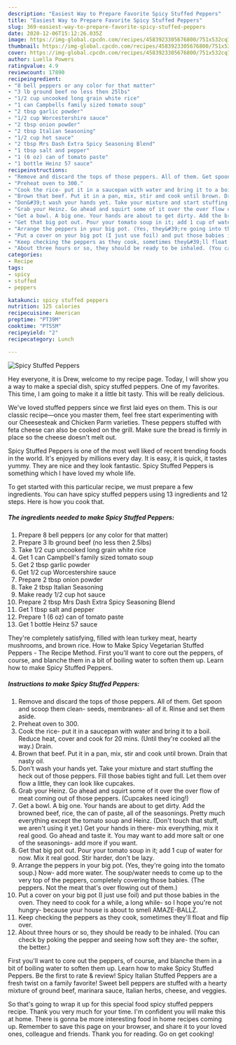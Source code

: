 ```yaml
---
description: "Easiest Way to Prepare Favorite Spicy Stuffed Peppers"
title: "Easiest Way to Prepare Favorite Spicy Stuffed Peppers"
slug: 369-easiest-way-to-prepare-favorite-spicy-stuffed-peppers
date: 2020-12-06T15:12:26.035Z
image: https://img-global.cpcdn.com/recipes/4583923305676800/751x532cq70/spicy-stuffed-peppers-recipe-main-photo.jpg
thumbnail: https://img-global.cpcdn.com/recipes/4583923305676800/751x532cq70/spicy-stuffed-peppers-recipe-main-photo.jpg
cover: https://img-global.cpcdn.com/recipes/4583923305676800/751x532cq70/spicy-stuffed-peppers-recipe-main-photo.jpg
author: Luella Powers
ratingvalue: 4.9
reviewcount: 17890
recipeingredient:
- "8 bell peppers or any color for that matter"
- "3 lb ground beef no less then 25lbs"
- "1/2 cup uncooked long grain white rice"
- "1 can Campbells family sized tomato soup"
- "2 tbsp garlic powder"
- "1/2 cup Worcestershire sauce"
- "2 tbsp onion powder"
- "2 tbsp Italian Seasoning"
- "1/2 cup hot sauce"
- "2 tbsp Mrs Dash Extra Spicy Seasoning Blend"
- "1 tbsp salt and pepper"
- "1 (6 oz) can of tomato paste"
- "1 bottle Heinz 57 sauce"
recipeinstructions:
- "Remove and discard the tops of those peppers. All of them. Get spoon and scoop them clean- seeds, membranes- all of it. Rinse and set them aside."
- "Preheat oven to 300."
- "Cook the rice- put it in a saucepan with water and bring it to a boil. Reduce heat, cover and cook for 20 mins. (Until they&#39;re cooked all the way.) Drain."
- "Brown that beef. Put it in a pan, mix, stir and cook until brown. Drain that nasty oil."
- "Don&#39;t wash your hands yet. Take your mixture and start stuffing the heck out of those peppers. Fill those babies tight and full. Let them over flow a little, they can look like cupcakes."
- "Grab your Heinz. Go ahead and squirt some of it over the over flow of meat coming out of those peppers. (Cupcakes need icing!)"
- "Get a bowl. A big one. Your hands are about to get dirty. Add the browned beef, rice, the can of paste, all of the seasonings. Pretty much everything except the tomato soup and Heinz. (Don&#39;t touch that stuff, we aren&#39;t using it yet.) Get your hands in there- mix everything, mix it real good. Go ahead and taste it. You may want to add more salt or one of the seasonings- add more if you want."
- "Get that big pot out. Pour your tomato soup in it; add 1 cup of water for now. Mix it real good. Stir harder, don&#39;t be lazy."
- "Arrange the peppers in your big pot. (Yes, they&#39;re going into the tomato soup.) Now- add more water. The soup/water needs to come up to the very top of the peppers, completely covering those babies. (The peppers. Not the meat that&#39;s over flowing out of them.)"
- "Put a cover on your big pot (I just use foil) and put those babies in the oven. They need to cook for a while, a long while- so I hope you&#39;re not hungry- because your house is about to smell AMAZE-BALLZ."
- "Keep checking the peppers as they cook, sometimes they&#39;ll float and flip over."
- "About three hours or so, they should be ready to be inhaled. (You can check by poking the pepper and seeing how soft they are- the softer, the better.)"
categories:
- Recipe
tags:
- spicy
- stuffed
- peppers

katakunci: spicy stuffed peppers 
nutrition: 125 calories
recipecuisine: American
preptime: "PT39M"
cooktime: "PT55M"
recipeyield: "2"
recipecategory: Lunch

---
```



![Spicy Stuffed Peppers](https://img-global.cpcdn.com/recipes/4583923305676800/751x532cq70/spicy-stuffed-peppers-recipe-main-photo.jpg)

Hey everyone, it is Drew, welcome to my recipe page. Today, I will show you a way to make a special dish, spicy stuffed peppers. One of my favorites. This time, I am going to make it a little bit tasty. This will be really delicious.

We&#39;ve loved stuffed peppers since we first laid eyes on them. This is our classic recipe—once you master them, feel free start experimenting with our Cheesesteak and Chicken Parm varieties. These peppers stuffed with feta cheese can also be cooked on the grill. Make sure the bread is firmly in place so the cheese doesn&#39;t melt out.

Spicy Stuffed Peppers is one of the most well liked of recent trending foods in the world. It's enjoyed by millions every day. It is easy, it is quick, it tastes yummy. They are nice and they look fantastic. Spicy Stuffed Peppers is something which I have loved my whole life.


To get started with this particular recipe, we must prepare a few ingredients. You can have spicy stuffed peppers using 13 ingredients and 12 steps. Here is how you cook that.

<!--inarticleads1-->

##### The ingredients needed to make Spicy Stuffed Peppers:

1. Prepare 8 bell peppers (or any color for that matter)
1. Prepare 3 lb ground beef (no less then 2.5lbs)
1. Take 1/2 cup uncooked long grain white rice
1. Get 1 can Campbell&#39;s family sized tomato soup
1. Get 2 tbsp garlic powder
1. Get 1/2 cup Worcestershire sauce
1. Prepare 2 tbsp onion powder
1. Take 2 tbsp Italian Seasoning
1. Make ready 1/2 cup hot sauce
1. Prepare 2 tbsp Mrs Dash Extra Spicy Seasoning Blend
1. Get 1 tbsp salt and pepper
1. Prepare 1 (6 oz) can of tomato paste
1. Get 1 bottle Heinz 57 sauce


They&#39;re completely satisfying, filled with lean turkey meat, hearty mushrooms, and brown rice. How to Make Spicy Vegetarian Stuffed Peppers - The Recipe Method. First you&#39;ll want to core out the peppers, of course, and blanche them in a bit of boiling water to soften them up. Learn how to make Spicy Stuffed Peppers. 

<!--inarticleads2-->

##### Instructions to make Spicy Stuffed Peppers:

1. Remove and discard the tops of those peppers. All of them. Get spoon and scoop them clean- seeds, membranes- all of it. Rinse and set them aside.
1. Preheat oven to 300.
1. Cook the rice- put it in a saucepan with water and bring it to a boil. Reduce heat, cover and cook for 20 mins. (Until they&#39;re cooked all the way.) Drain.
1. Brown that beef. Put it in a pan, mix, stir and cook until brown. Drain that nasty oil.
1. Don&#39;t wash your hands yet. Take your mixture and start stuffing the heck out of those peppers. Fill those babies tight and full. Let them over flow a little, they can look like cupcakes.
1. Grab your Heinz. Go ahead and squirt some of it over the over flow of meat coming out of those peppers. (Cupcakes need icing!)
1. Get a bowl. A big one. Your hands are about to get dirty. Add the browned beef, rice, the can of paste, all of the seasonings. Pretty much everything except the tomato soup and Heinz. (Don&#39;t touch that stuff, we aren&#39;t using it yet.) Get your hands in there- mix everything, mix it real good. Go ahead and taste it. You may want to add more salt or one of the seasonings- add more if you want.
1. Get that big pot out. Pour your tomato soup in it; add 1 cup of water for now. Mix it real good. Stir harder, don&#39;t be lazy.
1. Arrange the peppers in your big pot. (Yes, they&#39;re going into the tomato soup.) Now- add more water. The soup/water needs to come up to the very top of the peppers, completely covering those babies. (The peppers. Not the meat that&#39;s over flowing out of them.)
1. Put a cover on your big pot (I just use foil) and put those babies in the oven. They need to cook for a while, a long while- so I hope you&#39;re not hungry- because your house is about to smell AMAZE-BALLZ.
1. Keep checking the peppers as they cook, sometimes they&#39;ll float and flip over.
1. About three hours or so, they should be ready to be inhaled. (You can check by poking the pepper and seeing how soft they are- the softer, the better.)


First you&#39;ll want to core out the peppers, of course, and blanche them in a bit of boiling water to soften them up. Learn how to make Spicy Stuffed Peppers. Be the first to rate &amp; review! Spicy Italian Stuffed Peppers are a fresh twist on a family favorite! Sweet bell peppers are stuffed with a hearty mixture of ground beef, marinara sauce, Italian herbs, cheese, and veggies. 

So that's going to wrap it up for this special food spicy stuffed peppers recipe. Thank you very much for your time. I'm confident you will make this at home. There is gonna be more interesting food in home recipes coming up. Remember to save this page on your browser, and share it to your loved ones, colleague and friends. Thank you for reading. Go on get cooking!
